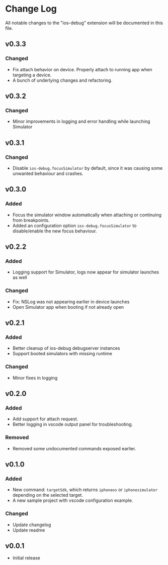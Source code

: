 # Change Log

All notable changes to the "ios-debug" extension will be documented in this file.

## v0.3.3
### Changed
- Fix attach behavior on device. Properly attach to running app when targeting a device.
- A bunch of underlying changes and refactoring.

## v0.3.2
### Changed
- Minor improvements in logging and error handling while launching Simulator

## v0.3.1
### Changed
- Disable `ios-debug.focusSimulator` by default, since it was causing some unwanted behaviour and crashes.

## v0.3.0
### Added
- Focus the simulator window automatically when attaching or continuing from breakpoints.
- Added an configuration option `ios-debug.focusSimulator` to disable/enable the new focus behaviour. 

## v0.2.2
### Added
- Logging support for Simulator, logs now appear for simulator launches as well

### Changed
- Fix: NSLog was not appearing earlier in device launches
- Open Simulator app when booting if not already open


## v0.2.1
### Added
- Better cleanup of ios-debug debugserver instances
- Support booted simulators with missing runtime

### Changed
- Minor fixes in logging


## v0.2.0
### Added
- Add support for attach request.
- Better logging in vscode output panel for troubleshooting.

### Removed
- Removed some undocumented commands exposed earlier.


## v0.1.0
### Added
- New command: `targetSdk`, which returns `iphoneos` or `iphonesimulator` depending on the selected target.
- A new sample project with vscode configuration example.

### Changed
- Update changelog
- Update readme


## v0.0.1
- Initial release